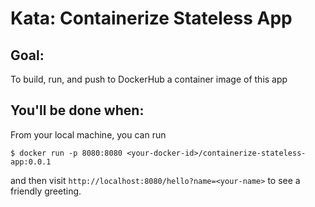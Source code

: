 # Kata: Containerize Stateless App

## Goal:

To build, run, and push to DockerHub a container image of this app

## You'll be done when:

From your local machine, you can run

```shell script
$ docker run -p 8080:8080 <your-docker-id>/containerize-stateless-app:0.0.1
```

and then visit `http://localhost:8080/hello?name=<your-name>` to see a friendly greeting.
